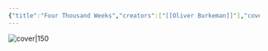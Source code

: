 ```yaml
---
{"title":"Four Thousand Weeks","creators":["[[Oliver Burkeman]]"],"cover":"http://books.google.com/books/content?id=0Zh0DwAAQBAJ&printsec=frontcover&img=1&zoom=5&edge=curl&source=gbs_api","status":"read","owned":false,"started":null,"finished":null,"isbn":9781473545557,"rating":3,"dg-publish":true,"dg-note-icon":4,"permalink":"/Books/Four Thousand Weeks - Oliver Burkeman/","dgPassFrontmatter":true,"noteIcon":4,"created":"2024-11-18T16:30:37.688+09:00"}
---
```



![cover|150](http://books.google.com/books/content?id=0Zh0DwAAQBAJ&printsec=frontcover&img=1&zoom=5&edge=curl&source=gbs_api)